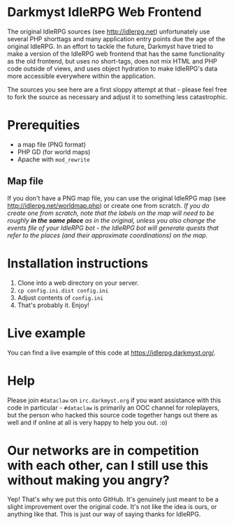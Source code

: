 # Darkmyst IdleRPG Web Frontend

The original IdleRPG sources (see http://idlerpg.net) unfortunately use several PHP shorttags and many application entry points due the age of the original IdleRPG. In an effort to tackle the future, Darkmyst have tried to make a version of the IdleRPG web frontend that has the same functionality as the old frontend, but uses no short-tags, does not mix HTML and PHP code outside of views, and uses object hydration to make IdleRPG's data more accessible everywhere within the application.

The sources you see here are a first sloppy attempt at that - please feel free to fork the source as necessary and adjust it to something less catastrophic.

# Prerequities

- a map file (PNG format)
- PHP GD (for world maps)
- Apache with `mod_rewrite`

## Map file

If you don't have a PNG map file, you can use the original IdleRPG map (see http://idlerpg.net/worldmap.php) or create one from scratch. _If you do create one from scratch, note that the labels on the map will need to be roughly **in the same place** as in the original, unless you also change the events file of your IdleRPG bot - the IdleRPG bot will generate quests that refer to the places (and their approximate coordinations) on the map._

# Installation instructions

1. Clone into a web directory on your server.
2. `cp config.ini.dist config.ini`
3. Adjust contents of `config.ini`
4. That's probably it. Enjoy!

# Live example

You can find a live example of this code at https://idlerpg.darkmyst.org/.

# Help

Please join `#dataclaw` on `irc.darkmyst.org` if you want assistance with this code in particular - `#dataclaw` is primarily an OOC channel for roleplayers, but the person who hacked this source code together hangs out there as well and if online at all is very happy to help you out. :o)

# Our networks are in competition with each other, can I still use this without making you angry?

Yep! That's why we put this onto GitHub. It's genuinely just meant to be a slight improvement over the original code. It's not like the idea is ours, or anything like that. This is just our way of saying thanks for IdleRPG.
